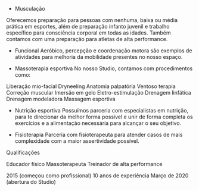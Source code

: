 * Musculação

Oferecemos preparação para pessoas com nenhuma, baixa ou média prática em esportes, além de preparação infanto juvenil e trabalho específico para consciência corporal em todas as idades.
Também contamos com uma preparação para atletas de alta performance.


* Funcional
Aeróbico, percepção e coordenação motora são exemplos de atividades para melhoria da mobilidade presentes no nosso espaço.


* Massoterapia esportiva
No nosso Studio, contamos com procedimentos como:

Liberação mio-facial
Dryneeling
Anatomia palpatória
Ventoso terapia 
Correção muscular
Imersão em gelo
Eletro-estimulação
Drenagem linfática
Drenagem modeladora
Massagem esportiva

* Nutrição esportiva
Possuímos parceria com especialistas em nutrição, para te direcionar da melhor forma possível e unir de forma completa os exercícios e a alimentação necessária para alcançar o seu objetivo.

* Fisioterapia 
Parceria com fisioterapeuta para atender casos de mais complexidade com a maior assertividade possível.

Qualificações 

Educador físico 
Massoterapeuta
Treinador de alta performance


2015 (começou como profissional) 10 anos de experiência
Março de 2020 (abertura do Studio)